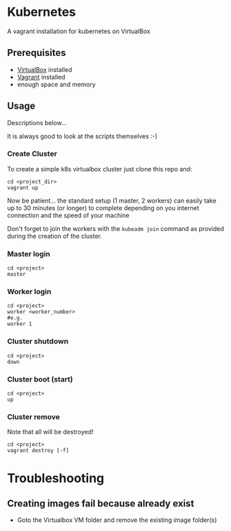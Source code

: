 # Kubernetes 

A vagrant installation for kubernetes on VirtualBox

## Prerequisites

- [VirtualBox](https://www.virtualbox.org/) installed
- [Vagrant](https://www.vagrantup.com/docs/installation) installed 
- enough space and memory


## Usage

Descriptions below... 

It is always good to look at the scripts themselves :-)

### Create Cluster

To create a simple k8s virtualbox cluster just clone this repo and:

```shell
cd <project_dir>
vagrant up
```

Now be patient... the standard setup (1 master, 2 workers) can easily take 
up to 30 minutes (or longer) to complete depending on you internet 
connection and the speed of your machine

Don't forget to join the workers with the `kubeadm join` command as provided 
during the creation of the cluster.

### Master login

```shell
cd <project>
master
```

### Worker login

```shell
cd <project>
worker <worker_number>
#e.g.
worker 1
```

### Cluster shutdown

```shell
cd <project>
down
```

### Cluster boot (start)

```shell
cd <project>
up
```

### Cluster remove 

Note that all will be destroyed!

```shell
cd <project>
vagrant destroy [-f]
```

# Troubleshooting

## Creating images fail because already exist

- Goto the Virtualbox VM folder and remove the existing image folder(s)
